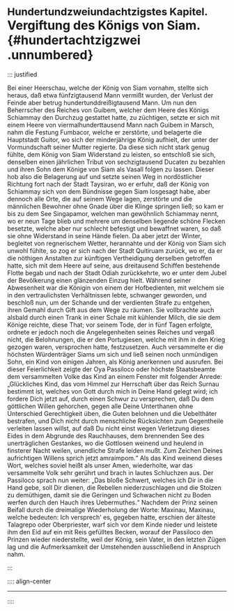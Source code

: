 # <small>Hundertundzweiundachtzigstes Kapitel.</small><br />Vergiftung des Königs von Siam.{#hundertachtzigzwei .unnumbered}

::: justified

Bei einer Heerschau, welche der König von Siam vornahm, stellte sich heraus, daß
etwa fünfzigtausend Mann vermißt wurden, der Verlust der Feinde aber betrug
hundertunddreißigtausend Mann. Um nun den Beherrscher des Reiches von Guibem,
welcher dem Heere des Königs Schiammay den Durchzug gestattet hatte, zu
züchtigen, setzte er sich mit einem Heere von viermalhunderttausend Mann nach
Guibem in Marsch, nahm die Festung Fumbacor, welche er zerstörte, und belagerte
die Hauptstadt Guitor, wo sich der minderjährige König aufhielt, der unter der
Vormundschaft seiner Mutter regierte. Da diese sich nicht stark genug fühlte,
dem König von Siam Widerstand zu leisten, so entschloß sie sich, denselben einen
jährlichen Tribut von sechzigtausend Ducaten zu bezahlen und ihren Sohn dem
Könige von Siam als Vasall folgen zu lassen. Dieser hob also die Belagerung auf
und setzte seinen Weg in nordöstlicher Richtung fort nach der Stadt Taysiran, wo
er erfuhr, daß der König von Schiammay sich von dem Bündnisse gegen Siam
losgesagt habe, aber dennoch alle Orte, die auf seinem Wege lagen, zerstörte und
die männlichen Bewohner ohne Gnade über die Klinge springen ließ; so kam er bis
zu dem See Singapamor, welchen man gewöhnlich Schiammay nennt, wo er neun Tage
blieb und mehrere um denselben liegende schöne Flecken besetzte, welche aber nur
schlecht befestigt und bewaffnet waren, so daß sie ohne Widerstand in seine
Hände fielen. Da aber jetzt der Winter, begleitet von regnerischem Wetter,
herannahte und der König von Siam sich unwohl fühlte, so zog er sich nach der
Stadt Quitiruam zurück, wo er, da er die nöthigen Anstalten zur künftigen
Vertheidigung derselben getroffen hatte, sich mit dem Heere auf seine, aus
dreitausend Schiffen bestehende Flotte begab und nach der Stadt Odiah
zurückkehrte, wo er unter dem Jubel der Bevölkerung einen glänzenden Einzug
hielt. Während seiner Abwesenheit war die Königin von einem der Hofbedienten,
mit welchem sie in den vertraulichsten Verhältnissen lebte, schwanger geworden,
und beschloß nun, um der Schande und der verdienten Strafe zu entgehen, ihren
Gemahl durch Gift aus dem Wege zu räumen. Sie vollbrachte auch alsbald durch
einen Trank in einer Schale mit kühlender Milch, die sie dem Könige reichte,
diese That; vor seinem Tode, der in fünf Tagen erfolgte, ordnete er jedoch noch
die Angelegenheiten seines Reiches und vergaß nicht, die Belohnungen, die er den
Portugiesen, welche mit ihm in den Krieg gezogen waren, versprochen hatte,
festzusetzen. Auch versammelte er die höchsten Würdenträger Siams um sich und
ließ seinen noch unmündigen Sohn, ein Kind von einigen Jahren, als König
anerkennen und ausrufen. Bei dieser Feierlichkeit zeigte der Oya Passiloco oder
höchste Staatsbeamte dem versammelten Volke das Kind an einem Fenster mit
folgender Anrede: „Glückliches Kind, das vom Himmel zur Herrschaft über das
Reich Surnau bestimmt ist, welches von Gott durch mich in Deine Hand gelegt
wird; ich fordere Dich jetzt auf, durch einen Schwur zu versprechen, daß Du dem
göttlichen Willen gehorchen, gegen alle Deine Unterthanen ohne Unterschied
Gerechtigkeit üben, die Guten belohnen und die Uebelthäter bestrafen, und Dich
nicht durch menschliche Rücksichten zum Gegentheile verleiten lassen willst, auf
daß Du nicht einst wegen Verletzung dieses Eides in dem Abgrunde des
Rauchhauses, dem brennenden See des unerträglichen Gestankes, wo die Gottlosen
weinend und heulend in finsterer Nacht weilen, unendliche Strafe leiden mußt.
Zum Zeichen Deines aufrichtigen Willens sprich jetzt amraimpom.“ Als das Kind
weinend dieses Wort, welches soviel heißt als unser Amen, wiederholte, war das
versammelte Volk sehr gerührt und brach in lautes Schluchzen aus. Der Passiloco
sprach nun weiter: „Das bloße Schwert, welches ich Dir in die Hand gebe, soll
Dir dienen, die Rebellen niederzuschlagen und die Stolzen zu demüthigen, damit
sie die Geringen und Schwachen nicht zu Boden werfen durch den Hauch ihres
Uebermuthes.“ Nachdem der Prinz seinen Beifall durch die dreimalige Wiederholung
der Worte: Maxinau, Maxinau, welche bedeuten: Ich versprech' es, gegeben hatte,
erschien der älteste Talagrepo oder Oberpriester, warf sich vor dem Kinde nieder
und leistete ihm den Eid auf ein mit Reis gefülltes Becken, worauf der Passiloco
den Prinzen wieder niederstellte, weil der König, sein Vater, in den letzten
Zügen lag und die Aufmerksamkeit der Umstehenden ausschließend in Anspruch nahm.

:::


:::: align-center
****
::::

